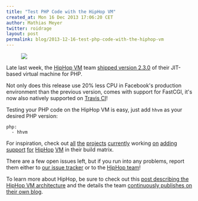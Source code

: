 ```yaml
---
title: "Test PHP Code with the HipHop VM"
created_at: Mon 16 Dec 2013 17:06:20 CET
author: Mathias Meyer
twitter: roidrage
layout: post
permalink: blog/2013-12-16-test-php-code-with-the-hiphop-vm
---
```

<figure class="small right"> <img
src="http://images.rapgenius.com/03202371a58f6cef98b49058912e10b4.240x180x10.gif"/>
</figure>

Late last week, the [HipHop VM](http://hhvm.com) team [shipped version
2.3.0](http://www.hhvm.com/blog/2393/hhvm-2-3-0-and-travis-ci) of their
JIT-based virtual machine for PHP.

Not only does this release use 20% less CPU in Facebook's production environment
than the previous version, comes with support for FastCGI, it's now also
natively supported on [Travis CI](https://travis-ci.org)!

Testing your PHP code on the HipHop VM is easy, just add `hhvm` as your desired
PHP version:

    php:
      - hhvm

For inspiration, check out
[all](https://github.com/kriswallsmith/assetic/pull/548)
[the](https://github.com/yiisoft/yii/pull/3109)
[projects](https://github.com/codeguy/Slim/pull/698)
[currently](https://github.com/phpbb/phpbb/pull/1932) working
[on](https://github.com/joomla/joomla-cms/pull/2677)
[adding](https://github.com/doctrine/doctrine2/pull/873)
[support](https://github.com/EllisLab/CodeIgniter/pull/2766)
[for](https://github.com/j4mie/idiorm/pull/168)
[HipHop](https://github.com/sebastianbergmann/phpunit/pull/1072)
[VM](https://github.com/j4mie/paris/pull/81) in their build matrix.

There are a few open issues left, but if you run into any problems, report them
either to [our issue
tracker](https://github.com/travis-ci/travis-ci/issues?labels=php&page=1&state=open)
or to the [HipHop team](https://github.com/facebook/hhvm/issues)!

To learn more about HipHop, be sure to check out this [post describing the
HipHop VM
architecture](https://www.facebook.com/notes/facebook-engineering/the-hiphop-virtual-machine/10150415177928920)
and the details the team [continuously publishes on their own
blog](http://www.hhvm.com/blog/2027/faster-and-cheaper-the-evolution-of-the-hhvm-jit).
